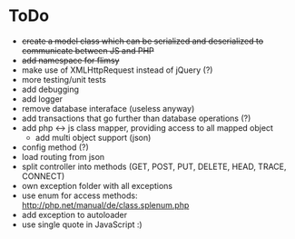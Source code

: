 # ToDo

* ~~create a model class which can be serialized and deserialized to communicate between JS and PHP~~
* ~~add namespace for flimsy~~
* make use of XMLHttpRequest instead of jQuery (?)
* more testing/unit tests
* add debugging
* add logger
* remove database interaface (useless anyway)
* add transactions that go further than database operations (?)
* add php <-> js class mapper, providing access to all mapped object
  - add multi object support (json)
* config method (?)
* load routing from json
* split controller into methods (GET, POST, PUT, DELETE, HEAD, TRACE, CONNECT)
* own exception folder with all exceptions
* use enum for access methods: http://php.net/manual/de/class.splenum.php
* add exception to autoloader
* use single quote in JavaScript :)
